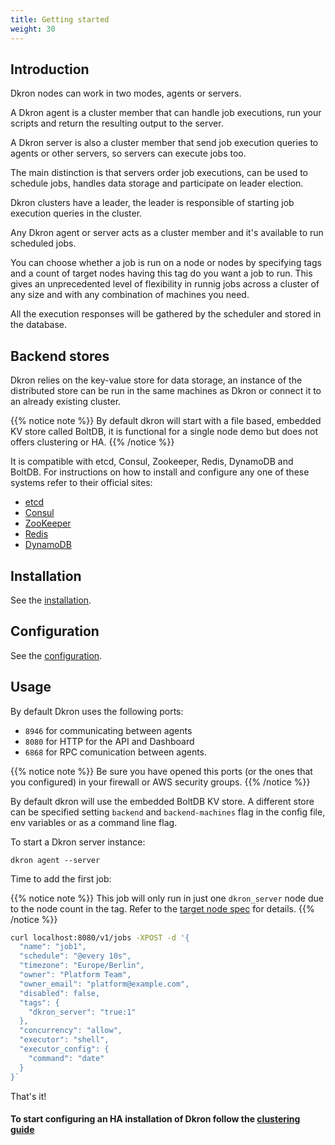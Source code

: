 ```yaml
---
title: Getting started
weight: 30
---
```


## Introduction

Dkron nodes can work in two modes, agents or servers.

A Dkron agent is a cluster member that can handle job executions, run your scripts and return the resulting output to the server.

A Dkron server is also a cluster member that send job execution queries to agents or other servers, so servers can execute jobs too.

The main distinction is that servers order job executions, can be used to schedule jobs, handles data storage and participate on leader election.

Dkron clusters have a leader, the leader is responsible of starting job execution queries in the cluster.

Any Dkron agent or server acts as a cluster member and it's available to run scheduled jobs.

You can choose whether a job is run on a node or nodes by specifying tags and a count of target nodes having this tag do you want a job to run. This gives an unprecedented level of flexibility in runnig jobs across a cluster of any size and with any combination of machines you need.

All the execution responses will be gathered by the scheduler and stored in the database.

## Backend stores

Dkron relies on the key-value store for data storage, an instance of the distributed store can be run in the same machines as Dkron or connect it to an already existing cluster.

{{% notice note %}}
By default dkron will start with a file based, embedded KV store called BoltDB, it is functional for a single node demo but does not offers clustering or HA.
{{% /notice %}}

It is compatible with etcd, Consul, Zookeeper, Redis, DynamoDB and BoltDB. For instructions on how to install and configure any one of these systems refer to their official sites:

- [etcd](https://coreos.com/etcd/docs/latest/)
- [Consul](https://consul.io/intro/getting-started/install.html)
- [ZooKeeper](https://zookeeper.apache.org/doc/r3.3.3/zookeeperStarted.html)
- [Redis](https://redis.io/topics/quickstart)
- [DynamoDB](https://docs.aws.amazon.com/amazondynamodb/latest/developerguide/SettingUp.html)

## Installation

See the [installation](/basics/installation).

## Configuration

See the [configuration](/basics/configuration).

## Usage

By default Dkron uses the following ports:

- `8946` for communicating between agents
- `8080` for HTTP for the API and Dashboard
- `6868` for RPC comunication between agents.

{{% notice note %}}
Be sure you have opened this ports (or the ones that you configured) in your firewall or AWS security groups.
{{% /notice %}}

By default dkron will use the embedded BoltDB KV store. A different store can be specified setting `backend` and `backend-machines` flag in the config file, env variables or as a command line flag.

To start a Dkron server instance:

```
dkron agent --server
```

Time to add the first job:

{{% notice note %}}
This job will only run in just one `dkron_server` node due to the node count in the tag. Refer to the [target node spec](/usage/target-nodes-spec) for details.
{{% /notice %}}

```bash
curl localhost:8080/v1/jobs -XPOST -d '{
  "name": "job1",
  "schedule": "@every 10s",
  "timezone": "Europe/Berlin",
  "owner": "Platform Team",
  "owner_email": "platform@example.com",
  "disabled": false,
  "tags": {
    "dkron_server": "true:1"
  },
  "concurrency": "allow",
  "executor": "shell",
  "executor_config": {
    "command": "date"
  }
}`
```

That's it!

#### To start configuring an HA installation of Dkron follow the [clustering guide](/usage/clustering)
